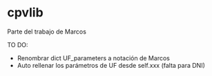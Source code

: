 # cpvlib
Parte del trabajo de Marcos

TO DO:
* Renombrar dict UF_parameters a notación de Marcos
* Auto rellenar los parámetros de UF desde self.xxx (falta para DNI)